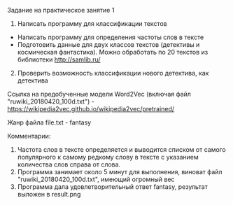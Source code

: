 Задание на практическое занятие 1
1. Написать программу для классификации текстов
- Написать программу для определения частоты слов в тексте
- Подготовить данные для двух классов текстов (детективы и космическая фантастика). Можно обработать по 20 текстов из библиотеки http://samlib.ru/
2. Проверить возможность классификации нового детектива, как детектива

Ссылка на предобученные модели Word2Vec (включая файл "ruwiki_20180420_100d.txt") - https://wikipedia2vec.github.io/wikipedia2vec/pretrained/

Жанр файла file.txt - fantasy

Комментарии:
1) Частота слов в тексте определяется и выводится списком от самого популярного к самому редкому слову в тексте с указанием количества слов справа от слова.
2) Программа занимает около 5 минут для выполнения, виноват файл "ruwiki_20180420_100d.txt", имеющий огромный вес
3) Программа дала удовлетворительный ответ fantasy, результат выложен в result.png
